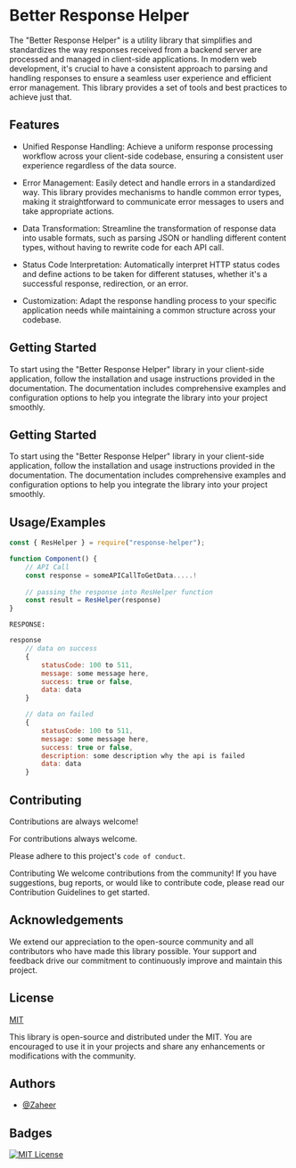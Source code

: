 
# Better Response Helper

The "Better Response Helper" is a utility library that simplifies and standardizes the way responses received from a backend server are processed and managed in client-side applications. In modern web development, it's crucial to have a consistent approach to parsing and handling responses to ensure a seamless user experience and efficient error management. This library provides a set of tools and best practices to achieve just that.

## Features

- Unified Response Handling: Achieve a uniform response processing workflow across your client-side codebase, ensuring a consistent user experience regardless of the data source.

- Error Management: Easily detect and handle errors in a standardized way. This library provides mechanisms to handle common error types, making it straightforward to communicate error messages to users and take appropriate actions.

- Data Transformation: Streamline the transformation of response data into usable formats, such as parsing JSON or handling different content types, without having to rewrite code for each API call.

- Status Code Interpretation: Automatically interpret HTTP status codes and define actions to be taken for different statuses, whether it's a successful response, redirection, or an error.

- Customization: Adapt the response handling process to your specific application needs while maintaining a common structure across your codebase.


## Getting Started

To start using the "Better Response Helper" library in your client-side application, follow the installation and usage instructions provided in the documentation. The documentation includes comprehensive examples and configuration options to help you integrate the library into your project smoothly.
## Getting Started

To start using the "Better Response Helper" library in your client-side application, follow the installation and usage instructions provided in the documentation. The documentation includes comprehensive examples and configuration options to help you integrate the library into your project smoothly.
## Usage/Examples

```javascript
const { ResHelper } = require("response-helper");

function Component() {
    // API Call 
    const response = someAPICallToGetData.....!
    
    // passing the response into ResHelper function
    const result = ResHelper(response)
}
```

 ```RESPONSE: ```
```javascript
response
    // data on success
    {
        statusCode: 100 to 511,
        message: some message here,
        success: true or false,
        data: data
    }

    // data on failed
    {
        statusCode: 100 to 511,
        message: some message here,
        success: true or false,
        description: some description why the api is failed
        data: data
    }

```


## Contributing

Contributions are always welcome!

For contributions always welcome.

Please adhere to this project's `code of conduct`.

Contributing
We welcome contributions from the community! 
If you have suggestions, bug reports, or would like to contribute code, please read our Contribution Guidelines to get started.
## Acknowledgements

We extend our appreciation to the open-source community and all contributors who have made this library possible. Your support and feedback drive our commitment to continuously improve and maintain this project.
## License

[MIT](https://choosealicense.com/licenses/mit/)

This library is open-source and distributed under the MIT. You are encouraged to use it in your projects and share any enhancements or modifications with the community.
## Authors

- [@Zaheer](https://github.com/zaheershaikh936)


## Badges

[![MIT License](https://img.shields.io/badge/License-MIT-green.svg)](https://choosealicense.com/licenses/mit/)

